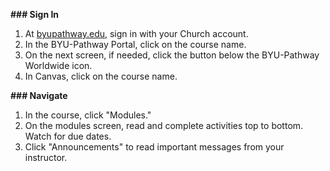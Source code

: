 

**### Sign In**  


1. At [byupathway.edu](https://byupathway.edu), sign in with your Church account.
2. In the BYU\-Pathway Portal, click on the course name.
3. On the next screen, if needed, click the button below the BYU\-Pathway Worldwide icon.
4. In Canvas, click on the course name.

**### Navigate**  


1. In the course, click "Modules."
2. On the modules screen, read and complete activities top to bottom. Watch for due dates.
3. Click "Announcements" to read important messages from your instructor.




